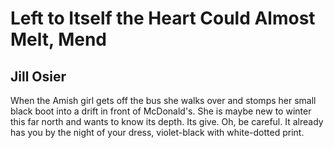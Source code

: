 # Left to Itself the Heart Could Almost Melt, Mend
## Jill Osier
When the Amish girl gets off the bus
she walks over and stomps
her small black boot into a drift
in front of McDonald's.
She is maybe new to winter
this far north and wants to know
its depth. Its give. Oh,
be careful. It already has you
by the night of your dress,
violet-black with white-dotted print.